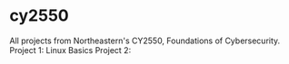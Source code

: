 # cy2550
All projects from Northeastern's CY2550, Foundations of Cybersecurity.
Project 1: Linux Basics
Project 2: 
